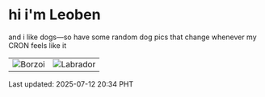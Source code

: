 # hi i'm Leoben

and i like dogs—so have some random dog pics that change whenever my CRON feels like it

|  |  |
|--------|----------|
| ![Borzoi](https://random-dog-vercel.vercel.app/api/random-borzoi?v=1752323686) | ![Labrador](https://random-dog-vercel.vercel.app/api/random-labrador?v=1752323686) |

Last updated: 2025-07-12 20:34 PHT
